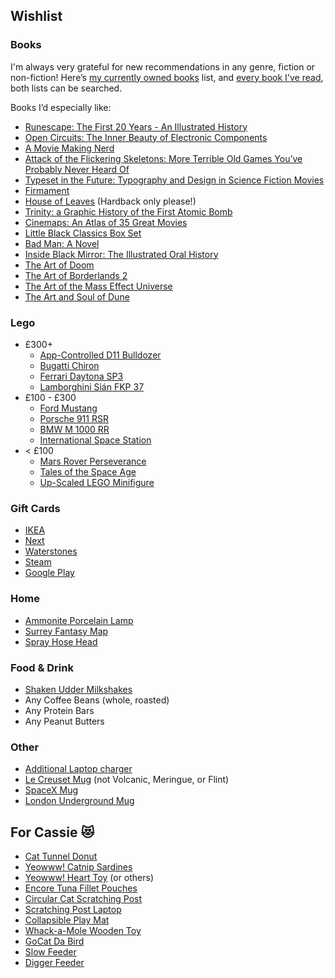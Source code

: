 ## Wishlist

### Books

I'm always very grateful for new recommendations in any genre, fiction or non-fiction! Here’s [my currently owned books](https://www.goodreads.com/review/list/29398258-jake-lee?shelf=own) list, and [every book I've read](https://www.goodreads.com/review/list/29398258-jake-lee?ref=nav_mybooks&shelf=read), both lists can be searched.

Books I’d especially like:

- [Runescape: The First 20 Years - An Illustrated History](https://www.amazon.co.uk/dp/1506721257/)
- [Open Circuits: The Inner Beauty of Electronic Components](https://www.amazon.co.uk/dp/1718502346/)
- [A Movie Making Nerd](https://www.amazon.co.uk/dp/B0BMF3VHQY/)
- [Attack of the Flickering Skeletons: More Terrible Old Games You’ve Probably Never Heard Of](https://www.amazon.co.uk/dp/1783524138/)
- [Typeset in the Future: Typography and Design in Science Fiction Movies](https://www.amazon.co.uk/dp/1419727141/)
- [Firmament](https://www.amazon.co.uk/dp/152936227X/)
- [House of Leaves](https://www.amazon.co.uk/dp/0375420525/) (Hardback only please!)
- [Trinity: a Graphic History of the First Atomic Bomb](https://www.amazon.co.uk/dp/0809093553)
- [Cinemaps: An Atlas of 35 Great Movies](https://www.amazon.co.uk/dp/1594749892/)
- [Little Black Classics Box Set](https://www.amazon.co.uk/dp/0141398876/)
- [Bad Man: A Novel](https://www.amazon.co.uk/dp/0385542925/)
- [Inside Black Mirror: The Illustrated Oral History](https://www.amazon.co.uk/dp/1529102588/)
- [The Art of Doom](https://www.amazon.co.uk/dp/1616559349/)
- [The Art of Borderlands 2](https://www.amazon.co.uk/dp/0744014379)
- [The Art of the Mass Effect Universe](https://www.amazon.co.uk/dp/1595827684/)
- [The Art and Soul of Dune](https://www.amazon.co.uk/dp/178909609X/)

### Lego

- £300+
    - [App-Controlled D11 Bulldozer](https://www.lego.com/en-gb/product/app-controlled-cat-d11-bulldozer-42131)
    - [Bugatti Chiron](https://www.lego.com/en-gb/product/bugatti-chiron-42083)
    - [Ferrari Daytona SP3](https://www.lego.com/en-gb/product/ferrari-daytona-sp3-42143)
    - [Lamborghini Sián FKP 37](https://www.lego.com/en-gb/product/lamborghini-sian-fkp-37-42115)
- £100 - £300
    - [Ford Mustang](https://www.lego.com/en-gb/product/ford-mustang-10265)
    - [Porsche 911 RSR](https://www.lego.com/en-gb/product/porsche-911-rsr-42096)
    - [BMW M 1000 RR](https://www.lego.com/en-gb/product/bmw-m-1000-rr-42130)
    - [International Space Station](https://www.lego.com/en-gb/product/international-space-station-21321)
- < £100
    - [Mars Rover Perseverance](https://www.lego.com/en-gb/product/nasa-mars-rover-perseverance-42158)
    - [Tales of the Space Age](https://www.lego.com/en-gb/product/tales-of-the-space-age-21340)
    - [Up-Scaled LEGO Minifigure](https://www.lego.com/en-gb/product/up-scaled-lego-minifigure-40649)

### Gift Cards

- [IKEA](https://giftcard.ikea.co.uk/)
- [Next](https://www4.next.co.uk/gift-cards)
- [Waterstones](https://www.waterstonesgiftcards.com/product-category/gift-cards/)
- [Steam](https://help.steampowered.com/en/faqs/view/5BB2-E986-A733-CF0E#:~:text=Media%20Markt-,UK,-Argos)
- [Google Play](https://www.amazon.co.uk/dp/B07Y3JB99B/)

### Home

- [Ammonite Porcelain Lamp](https://www.dunelm.com/product/porcelain-ammonite-lamp-1000214055?defaultSkuId=30803328)
- [Surrey Fantasy Map](https://www.etsy.com/uk/listing/1154207986/surrey-fantasy-map-surrey-print-surrey)
- [Spray Hose Head](https://www.amazon.co.uk/gp/product/B0011NO7JK/)

### Food & Drink

- [Shaken Udder Milkshakes](https://shakenudder.com/product/3-cases-30-x-330ml-bottles)
- Any Coffee Beans (whole, roasted)
- Any Protein Bars
- Any Peanut Butters

### Other

- [Additional Laptop charger](https://www.coywood.co.uk/lenovo-thinkbook-16p-g2-ach-charger-81327-p.asp)
- [Le Creuset Mug](https://www.amazon.co.uk/dp/B07MKYHTKV/) (not Volcanic, Meringue, or Flint)
- [SpaceX Mug](https://shop.nasaspaceflight.com/products/texas-tank-watchers-22-mug)
- [London Underground Mug](https://www.ltmuseumshop.co.uk/homeware/collection/full-collection/multi-colour-roundel-mug)

## For Cassie 😻

- [Cat Tunnel Donut](https://www.amazon.co.uk/dp/B08CDSPYNW/)
- [Yeowww! Catnip Sardines](https://www.amazon.co.uk/dp/B00198RKEG/)
- [Yeowww! Heart Toy](https://www.amazon.co.uk/dp/B001SGEF4M/) (or others)
- [Encore Tuna Fillet Pouches](https://www.amazon.co.uk/dp/B005QMUL9W/)
- [Circular Cat Scratching Post](https://www.amazon.co.uk/dp/B083LZBHM9)
- [Scratching Post Laptop](https://www.amazon.co.uk/dp/B00ZFSFOO4)
- [Collapsible Play Mat](https://www.amazon.co.uk/dp/B07F2G7ZHT)
- [Whack-a-Mole Wooden Toy](https://www.amazon.co.uk/dp/B07RKWFRVF/)
- [GoCat Da Bird](https://www.amazon.co.uk/dp/B000F9JJJE/)
- [Slow Feeder](https://www.amazon.co.uk/dp/B00EB4IV2A/)
- [Digger Feeder](https://www.amazon.co.uk/dp/B015P13QMM/)
